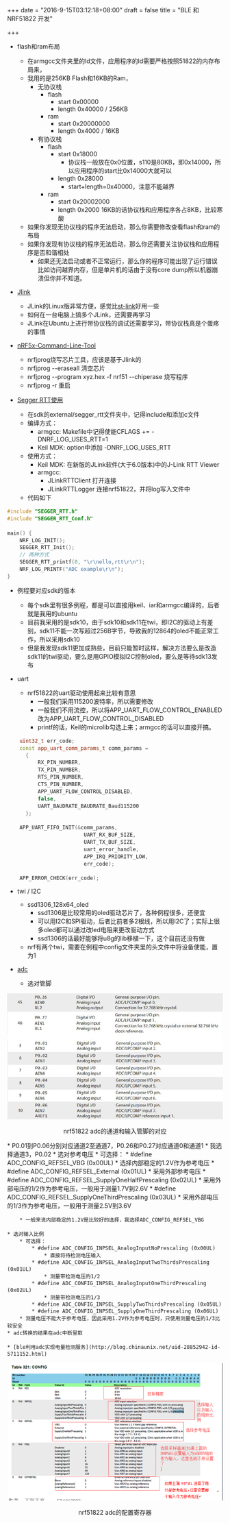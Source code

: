 +++
date = "2016-9-15T03:12:18+08:00"
draft = false
title = "BLE 和 NRF51822 开发"

+++


* flash和ram布局
	* 在armgcc文件夹里的ld文件，应用程序的ld需要严格按照51822的内存布局来，
	* 我用的是256KB Flash和16KB的Ram，
		* 无协议栈
			* flash 	
				* start 0x00000 
				* length 0x40000 / 256KB
			* ram
				* start 0x20000000 
				* length 0x4000 / 16KB
		* 有协议栈
			* flash
				* start 0x18000 
					* 协议栈一般放在0x0位置，s110是80KB，即0x14000，所以应用程序的start比0x14000大就可以
				* length 0x28000
					* start+length=0x40000，注意不能越界
			* ram
				* start 0x20002000
				* length 0x2000 16KB的话协议栈和应用程序各占8KB，比较寒酸
	* 如果你发现无协议栈的程序无法启动，那么你需要修改查看flash和ram的布局
	* 如果你发现有协议栈的程序无法启动，那么你还需要关注协议栈和应用程序是否和谐相处
		* 如果还无法启动或者不正常运行，那么你的程序可能出现了运行错误比如访问越界内存，但是单片机的话由于没有core dump所以机器崩溃但你并不知道。

* [Jlink](https://www.segger.com/downloads/jlink/JLink_Linux_V610d_x86_64.deb)
	* JLink的Linux版非常方便，感觉比[st-link](https://github.com/texane/stlink)好用一些
	* 如何在一台电脑上搞多个JLink，还需要再学习
	* JLink在Ubuntu上进行带协议栈的调试还需要学习，带协议栈真是个蛋疼的事情

* [nRF5x-Command-Line-Tool](https://www.nordicsemi.com/eng/nordic/Products/nRF51822/nRF5x-Command-Line-Tools-Linux64/51386)
	* nrfjprog烧写芯片工具，应该是基于Jlink的
	* nrfjprog --eraseall 清空芯片
	* nrfjprog --program xyz.hex -f nrf51 --chiperase 烧写程序
	* nrfjprog -r 重启

* [Segger RTT使用](http://blog.csdn.net/a369000753/article/details/51192707)
	* 在sdk的external/segger_rtt文件夹中，记得include和添加c文件
	* 编译方式：
		* armgcc: Makefile中记得使能CFLAGS += -DNRF_LOG_USES_RTT=1 
		* Keil MDK: option中添加 -DNRF_LOG_USES_RTT
	* 使用方式：
		* Keil MDK: 在新版的JLink软件(大于6.0版本)中的J-Link RTT Viewer
		* armgcc: 
			* JLinkRTTClient 打开连接
			* JLinkRTTLogger 连接nrf51822，并将log写入文件中
	* 代码如下

```cpp
#include "SEGGER_RTT.h"
#include "SEGGER_RTT_Conf.h"

main() {
	NRF_LOG_INIT();
	SEGGER_RTT_Init();
	// 两种方式
	SEGGER_RTT_printf(0, "\r\nello,rtt\r\n");
	NRF_LOG_PRINTF("ADC example\r\n");
}

```



* 例程要对应sdk的版本
	* 每个sdk里有很多例程，都是可以直接用keil、iar和armgcc编译的，后者就是我用的ubuntu
	* 目前我采用的是sdk10，由于sdk10和sdk11在twi，即I2C的驱动上有差别，sdk11不能一次写超过256B字节，导致我的12864的oled不能正常工作，所以采用sdk10
	* 但是我发现sdk11更加成熟些，目前只能暂时这样，解决方法要么是改造sdk11的twi驱动，要么是用GPIO模拟I2C控制oled，要么是等待sdk13发布

* uart
	* nrf51822的uart驱动使用起来比较有意思
		* 一般我们采用115200波特率，所以需要修改
		* 一般我们不用流控，所以将APP_UART_FLOW_CONTROL_ENABLED改为APP_UART_FLOW_CONTROL_DISABLED
		* printf的话，Keil的microlib勾选上来；armgcc的话可以直接开搞。
		
```cpp
    uint32_t err_code;
    const app_uart_comm_params_t comm_params =
      {
          RX_PIN_NUMBER,
          TX_PIN_NUMBER,
          RTS_PIN_NUMBER,
          CTS_PIN_NUMBER,
          APP_UART_FLOW_CONTROL_DISABLED,
          false,
          UART_BAUDRATE_BAUDRATE_Baud115200
      };

    APP_UART_FIFO_INIT(&comm_params,
                         UART_RX_BUF_SIZE,
                         UART_TX_BUF_SIZE,
                         uart_error_handle,
                         APP_IRQ_PRIORITY_LOW,
                         err_code);

    APP_ERROR_CHECK(err_code);
```

* twi / I2C
	* ssd1306_128x64_oled
		* ssd1306是比较常用的oled驱动芯片了，各种例程很多，还便宜
		* 可以用I2C和SPI驱动，后者比前者多2根线，所以用I2C了；实际上很多oled都可以通过改led电阻来更改驱动方式
		* ssd1306的话最好能够将u8g的lib移植一下，这个目前还没有做
	* nrf有两个twi，需要在例程中config文件夹里的头文件中将设备使能，置为1

* [adc](http://www.doc00.com/doc/100100a28)
	* 选对管脚
<div align="center"><img src="https://raw.githubusercontent.com/BG2BKK/githubio/master/static/nrf51822_adc_pin.png" ><p>nrf51822 adc的通道和输入管脚的对应</p></div>
		* P0.01到P0.06分别对应通道2至通道7，P0.26和P0.27对应通道0和通道1
		* 我选择通道3，P0.02
	* 选对参考电压
		* 可选择：
			* #define ADC_CONFIG_REFSEL_VBG (0x00UL) 
				* 选择内部稳定的1.2V作为参考电压
			* #define ADC_CONFIG_REFSEL_External (0x01UL) 
				* 采用外部参考电压
			* #define ADC_CONFIG_REFSEL_SupplyOneHalfPrescaling (0x02UL) 
				* 采用外部电压的1/2作为参考电压，一般用于测量1.7V到2.6V
			* #define ADC_CONFIG_REFSEL_SupplyOneThirdPrescaling (0x03UL) 
				* 采用外部电压的1/3作为参考电压，一般用于测量2.5V到3.6V

		* 一般来说内部稳定的1.2V是比较好的选择，我选择ADC_CONFIG_REFSEL_VBG

	* 选对输入比例
		* 可选择：
			* #define ADC_CONFIG_INPSEL_AnalogInputNoPrescaling (0x00UL) 
				* 直接将待检测电压输入
			* #define ADC_CONFIG_INPSEL_AnalogInputTwoThirdsPrescaling (0x01UL) 
				* 测量带检测电压的1/2
			* #define ADC_CONFIG_INPSEL_AnalogInputOneThirdPrescaling (0x02UL) 
				* 测量带检测电压的1/3
			* #define ADC_CONFIG_INPSEL_SupplyTwoThirdsPrescaling (0x05UL) 
			* #define ADC_CONFIG_INPSEL_SupplyOneThirdPrescaling (0x06UL) 
		* 测量电压不能大于参考电压，因此采用1.2V作为参考电压时，只使用测量电压的1/3比较安全
	* adc转换的结果在adc中断里取

	* [ble利用adc实现电量检测服务](http://blog.chinaunix.net/uid-28852942-id-5711152.html)

<div align="center"><img src="https://raw.githubusercontent.com/BG2BKK/githubio/master/static/nrf51822_adc_config.png" ><p>nrf51822 adc的配置寄存器</p></div>

